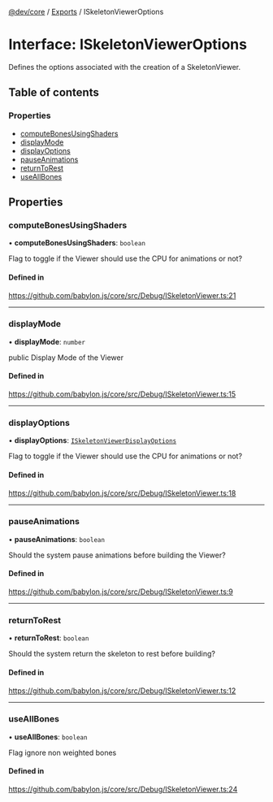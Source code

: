[@dev/core](../README.md) / [Exports](../modules.md) / ISkeletonViewerOptions

# Interface: ISkeletonViewerOptions

Defines the options associated with the creation of a SkeletonViewer.

## Table of contents

### Properties

- [computeBonesUsingShaders](ISkeletonViewerOptions.md#computebonesusingshaders)
- [displayMode](ISkeletonViewerOptions.md#displaymode)
- [displayOptions](ISkeletonViewerOptions.md#displayoptions)
- [pauseAnimations](ISkeletonViewerOptions.md#pauseanimations)
- [returnToRest](ISkeletonViewerOptions.md#returntorest)
- [useAllBones](ISkeletonViewerOptions.md#useallbones)

## Properties

### computeBonesUsingShaders

• **computeBonesUsingShaders**: `boolean`

Flag to toggle if the Viewer should use the CPU for animations or not?

#### Defined in

https://github.com/babylon.js/core/src/Debug/ISkeletonViewer.ts:21

___

### displayMode

• **displayMode**: `number`

public Display Mode of the Viewer

#### Defined in

https://github.com/babylon.js/core/src/Debug/ISkeletonViewer.ts:15

___

### displayOptions

• **displayOptions**: [`ISkeletonViewerDisplayOptions`](ISkeletonViewerDisplayOptions.md)

Flag to toggle if the Viewer should use the CPU for animations or not?

#### Defined in

https://github.com/babylon.js/core/src/Debug/ISkeletonViewer.ts:18

___

### pauseAnimations

• **pauseAnimations**: `boolean`

Should the system pause animations before building the Viewer?

#### Defined in

https://github.com/babylon.js/core/src/Debug/ISkeletonViewer.ts:9

___

### returnToRest

• **returnToRest**: `boolean`

Should the system return the skeleton to rest before building?

#### Defined in

https://github.com/babylon.js/core/src/Debug/ISkeletonViewer.ts:12

___

### useAllBones

• **useAllBones**: `boolean`

Flag ignore non weighted bones

#### Defined in

https://github.com/babylon.js/core/src/Debug/ISkeletonViewer.ts:24
